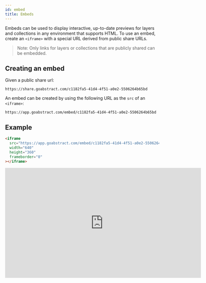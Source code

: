 ```yaml
---
id: embed
title: Embeds
---
```


Embeds can be used to display interactive, up-to-date previews for layers and collections in any environment that supports HTML. To use an embed, create an `<iframe>` with a special URL derived from public share URLs.

> Note: Only links for layers or collections that are publicly shared can be embedded.

## Creating an embed

Given a public share url:

`https://share.goabstract.com/c1182fa5-41d4-4f51-a0e2-5506264b65bd`

An embed can be created by using the following URL as the `src` of an `<iframe>`:

`https://app.goabstract.com/embed/c1182fa5-41d4-4f51-a0e2-5506264b65bd`

## Example

```html
<iframe
  src="https://app.goabstract.com/embed/c1182fa5-41d4-4f51-a0e2-5506264b65bd"
  width="640"
  height="360"
  frameborder="0"
></iframe>
```

<iframe src="https://app.goabstract.com/embed/c1182fa5-41d4-4f51-a0e2-5506264b65bd" width="640" height="360" frameborder="0"></iframe>
